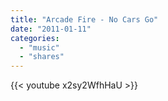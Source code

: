 ```yaml
---
title: "Arcade Fire - No Cars Go"
date: "2011-01-11"
categories:
  - "music"
  - "shares"
---
```


{{< youtube x2sy2WfhHaU >}}
